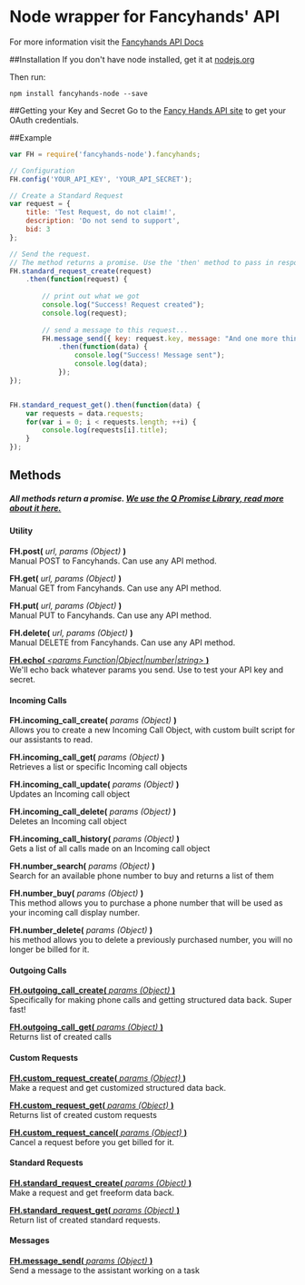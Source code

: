 Node wrapper for Fancyhands' API
=====================

For more information visit the [Fancyhands API Docs](https://github.com/fancyhands/api)


##Installation
If you don't have node installed, get it at [nodejs.org](http://nodejs.org/download/) 

Then run:
```
npm install fancyhands-node --save
```

##Getting your Key and Secret
Go to the [Fancy Hands API site](www.fancyhands.com/api) to get your OAuth credentials.

##Example
```javascript
var FH = require('fancyhands-node').fancyhands;

// Configuration
FH.config('YOUR_API_KEY', 'YOUR_API_SECRET');

// Create a Standard Request
var request = {
	title: 'Test Request, do not claim!',
	description: 'Do not send to support',
	bid: 3
};

// Send the request.
// The method returns a promise. Use the 'then' method to pass in response and error handlers.
FH.standard_request_create(request)
	.then(function(request) {
	
		// print out what we got
		console.log("Success! Request created");		
		console.log(request);
		
		// send a message to this request...
		FH.message_send({ key: request.key, message: "And one more thing..." })
			.then(function(data) {
				console.log("Success! Message sent");
				console.log(data);
			});
});


FH.standard_request_get().then(function(data) {
	var requests = data.requests;
	for(var i = 0; i < requests.length; ++i) {
		console.log(requests[i].title);
	}
});

```

## Methods

##### All methods return a promise. [We use the Q Promise Library, read more about it here.](https://github.com/kriskowal/q/wiki/API-Reference) 

#### Utility

**FH.post(** *url, params (Object)* **)**  
Manual POST to Fancyhands. Can use any API method.

**FH.get(** *url, params (Object)* **)**  
Manual GET from Fancyhands. Can use any API method.

**FH.put(** *url, params (Object)* **)**  
Manual PUT to Fancyhands. Can use any API method.

**FH.delete(** *url, params (Object)* **)**  
Manual DELETE from Fancyhands. Can use any API method.

[**FH.echo(** *\<params Function|Object|number|string\>* **)**](https://github.com/fancyhands/api/wiki/fancyhands.echo.Echo)  
We'll echo back whatever params you send. Use to test your API key and secret.


#### Incoming Calls
**FH.incoming_call_create(** *params (Object)* **)**  
Allows you to create a new Incoming Call Object, with custom built script for our assistants to read.

**FH.incoming_call_get(** *params (Object)* **)**  
Retrieves a list or specific Incoming call objects

**FH.incoming_call_update(** *params (Object)* **)**  
Updates an Incoming call object

**FH.incoming_call_delete(** *params (Object)* **)**  
Deletes an Incoming call object

**FH.incoming_call_history(** *params (Object)* **)**  
Gets a list of all calls made on an Incoming call object

**FH.number_search(** *params (Object)* **)**  
Search for an available phone number to buy and returns a list of them

**FH.number_buy(** *params (Object)* **)**  
This method allows you to purchase a phone number that will be used as your incoming call display number.

**FH.number_delete(** *params (Object)* **)**  
his method allows you to delete a previously purchased number, you will no longer be billed for it.


#### Outgoing Calls
[**FH.outgoing_call_create(** *params (Object)* **)**](https://github.com/fancyhands/api/wiki/fancyhands.call.Outgoing)  
Specifically for making phone calls and getting structured data back. Super fast!

[**FH.outgoing_call_get(** *params (Object)* **)**](https://github.com/fancyhands/api/wiki/fancyhands.call.Outgoing)  
Returns list of created calls


#### Custom Requests
[**FH.custom_request_create(** *params (Object)* **)**](https://github.com/fancyhands/api/wiki/fancyhands.request.Custom)  
Make a request and get customized structured data back.

[**FH.custom_request_get(** *params (Object)* **)**](https://github.com/fancyhands/api/wiki/fancyhands.request.Custom)  
Returns list of created custom requests

[**FH.custom_request_cancel(** *params (Object)* **)**](https://github.com/fancyhands/api/wiki/fancyhands.request.Cancel)  
Cancel a request before you get billed for it.

#### Standard Requests
[**FH.standard_request_create(** *params (Object)* **)**](https://github.com/fancyhands/api/wiki/fancyhands.request.Standard)  
Make a request and get freeform data back.

[**FH.standard_request_get(** *params (Object)* **)**](https://github.com/fancyhands/api/wiki/fancyhands.request.Standard)  
Return list of created standard requests.

#### Messages
[**FH.message_send(** *params (Object)* **)**](https://github.com/fancyhands/api/wiki/fancyhands.request.Messages)  
Send a message to the assistant working on a task



 
